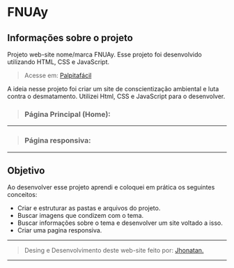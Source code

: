 # FNUAy

## Informações sobre o projeto

Projeto web-site nome/marca FNUAy.
Esse projeto foi desenvolvido utilizando HTML, CSS e JavaScript.

> Acesse em: [Palpitafácil](https://projeto-palpitafacil-8h6i.vercel.app/ "Projeto Palpitafácil")

A ideia nesse projeto foi criar um site de conscientização ambiental e luta contra o desmatamento. Utilizei Html, CSS e JavaScript para o desenvolver.

> ### Página Principal (Home):

---

> ### Página responsiva:

---

## Objetivo

Ao desenvolver esse projeto aprendi e coloquei em prática os seguintes conceitos:

- Criar e estruturar as pastas e arquivos do projeto.
- Buscar imagens que condizem com o tema.
- Buscar informações sobre o tema e desenvolver um site voltado a isso.
- Criar uma pagina responsiva.

---

> Desing e Desenvolvimento deste web-site feito por: [Jhonatan.](https://github.com/Jhonatan-777/ "Github Jhonatan Silva")

---

